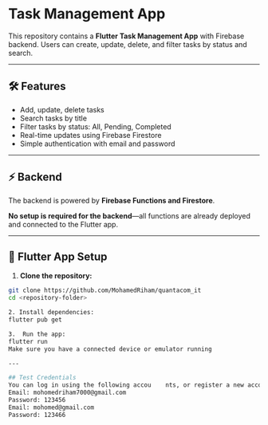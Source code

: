 # Task Management App

This repository contains a **Flutter Task Management App** with Firebase backend. Users can create, update, delete, and filter tasks by status and search.  

--- 

## 🛠 Features

- Add, update, delete tasks
- Search tasks by title
- Filter tasks by status: All, Pending, Completed
- Real-time updates using Firebase Firestore
- Simple authentication with email and password

---

## ⚡ Backend

The backend is powered by **Firebase Functions and Firestore**.  

**No setup is required for the backend**—all functions are already deployed and connected to the Flutter app.

---

## 📱 Flutter App Setup

1. **Clone the repository:**

```bash
git clone https://github.com/MohamedRiham/quantacom_it
cd <repository-folder>

2. Install dependencies:
flutter pub get

3.  Run the app:
flutter run
Make sure you have a connected device or emulator running

---

## Test Credentials
You can log in using the following accou    nts, or register a new account using the **Register Screen**:
Email: mohomedriham7000@gmail.com       
Password: 123456
Email: mohomed@gmail.com
Password: 123466